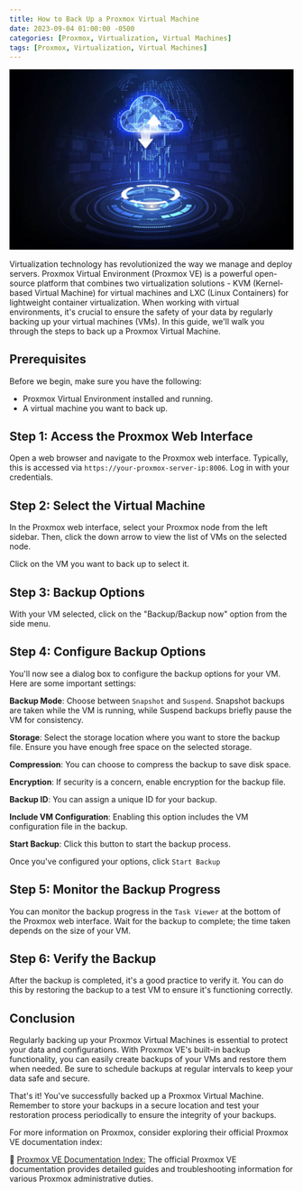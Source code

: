 ```yaml
---
title: How to Back Up a Proxmox Virtual Machine
date: 2023-09-04 01:00:00 -0500
categories: [Proxmox, Virtualization, Virtual Machines]
tags: [Proxmox, Virtualization, Virtual Machines]
---
```


![How to Back Up a Proxmox Virtual Machine](/assets/img/posts/2023/proxmox_vm_backup/proxmox_vm_backup.jpg)


Virtualization technology has revolutionized the way we manage and deploy servers. Proxmox Virtual Environment (Proxmox VE) is a powerful open-source platform that combines two virtualization solutions - KVM (Kernel-based Virtual Machine) for virtual machines and LXC (Linux Containers) for lightweight container virtualization. When working with virtual environments, it's crucial to ensure the safety of your data by regularly backing up your virtual machines (VMs). In this guide, we'll walk you through the steps to back up a Proxmox Virtual Machine.

## Prerequisites

Before we begin, make sure you have the following:

- Proxmox Virtual Environment installed and running.
- A virtual machine you want to back up.

## Step 1: Access the Proxmox Web Interface

Open a web browser and navigate to the Proxmox web interface. Typically, this is accessed via `https://your-proxmox-server-ip:8006`. Log in with your credentials.

## Step 2: Select the Virtual Machine

In the Proxmox web interface, select your Proxmox node from the left sidebar. Then, click the down arrow to view the list of VMs on the selected node.

Click on the VM you want to back up to select it.

## Step 3: Backup Options

With your VM selected, click on the "Backup/Backup now" option from the side menu.


## Step 4: Configure Backup Options

You'll now see a dialog box to configure the backup options for your VM. Here are some important settings:

**Backup Mode**: Choose between `Snapshot` and `Suspend`. Snapshot backups are taken while the VM is running, while Suspend backups briefly pause the VM for consistency.

**Storage**: Select the storage location where you want to store the backup file. Ensure you have enough free space on the selected storage.

**Compression**: You can choose to compress the backup to save disk space.

**Encryption**: If security is a concern, enable encryption for the backup file.

**Backup ID**: You can assign a unique ID for your backup.

**Include VM Configuration**: Enabling this option includes the VM configuration file in the backup.

**Start Backup**: Click this button to start the backup process.

Once you've configured your options, click `Start Backup`

## Step 5: Monitor the Backup Progress

You can monitor the backup progress in the `Task Viewer` at the bottom of the Proxmox web interface. Wait for the backup to complete; the time taken depends on the size of your VM.


## Step 6: Verify the Backup

After the backup is completed, it's a good practice to verify it. You can do this by restoring the backup to a test VM to ensure it's functioning correctly.

## Conclusion

Regularly backing up your Proxmox Virtual Machines is essential to protect your data and configurations. With Proxmox VE's built-in backup functionality, you can easily create backups of your VMs and restore them when needed. Be sure to schedule backups at regular intervals to keep your data safe and secure.

That's it! You've successfully backed up a Proxmox Virtual Machine. Remember to store your backups in a secure location and test your restoration process periodically to ensure the integrity of your backups.


For more information on Proxmox, consider exploring their official Proxmox VE documentation index:

📝 [Proxmox VE Documentation Index:](https://pve.proxmox.com/pve-docs/) The official Proxmox VE documentation provides detailed guides and troubleshooting information for various Proxmox administrative duties.